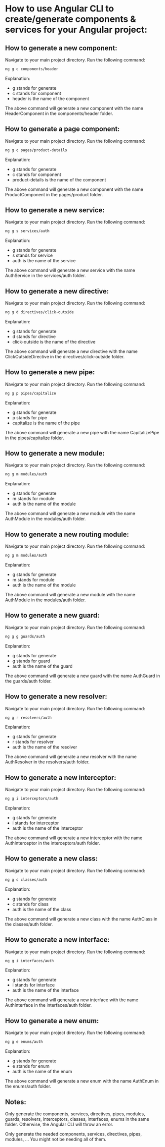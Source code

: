 # How to use Angular CLI to create/generate components & services for your Angular project:

## How to generate a new component:

Navigate to your main project directory. Run the following command:

```bash
ng g c components/header
``` 

Explanation: 
* g stands for generate
* c stands for component
* header is the name of the component 

The above command will generate a new component with the name HeaderComponent in the components/header folder.

## How to generate a page component:

Navigate to your main project directory. Run the following command:

```bash
ng g c pages/product-details
``` 

Explanation: 
* g stands for generate
* c stands for component
* product-details is the name of the component 

The above command will generate a new component with the name ProductComponent in the pages/product folder.

## How to generate a new service:

Navigate to your main project directory. Run the following command:

```bash
ng g s services/auth
```

Explanation: 
* g stands for generate
* s stands for service
* auth is the name of the service 

The above command will generate a new service with the name AuthService in the services/auth folder.

## How to generate a new directive:

Navigate to your main project directory. Run the following command:

```bash
ng g d directives/click-outside
```

Explanation: 
* g stands for generate
* d stands for directive
* click-outside is the name of the directive 

The above command will generate a new directive with the name ClickOutsideDirective in the directives/click-outside folder.

## How to generate a new pipe:

Navigate to your main project directory. Run the following command:

```bash
ng g p pipes/capitalize
```

Explanation: 
* g stands for generate
* p stands for pipe
* capitalize is the name of the pipe 

The above command will generate a new pipe with the name CapitalizePipe in the pipes/capitalize folder.

## How to generate a new module:

Navigate to your main project directory. Run the following command:

```bash
ng g m modules/auth
```

Explanation: 
* g stands for generate
* m stands for module
* auth is the name of the module 

The above command will generate a new module with the name AuthModule in the modules/auth folder.

## How to generate a new routing module:

Navigate to your main project directory. Run the following command:

```bash
ng g m modules/auth
```

Explanation: 
* g stands for generate
* m stands for module
* auth is the name of the module 

The above command will generate a new module with the name AuthModule in the modules/auth folder.

## How to generate a new guard:

Navigate to your main project directory. Run the following command:

```bash
ng g g guards/auth
```

Explanation: 
* g stands for generate
* g stands for guard
* auth is the name of the guard 

The above command will generate a new guard with the name AuthGuard in the guards/auth folder.

## How to generate a new resolver:

Navigate to your main project directory. Run the following command:

```bash
ng g r resolvers/auth
```

Explanation: 
* g stands for generate
* r stands for resolver
* auth is the name of the resolver 

The above command will generate a new resolver with the name AuthResolver in the resolvers/auth folder.

## How to generate a new interceptor:

Navigate to your main project directory. Run the following command:

```bash
ng g i interceptors/auth
```

Explanation: 
* g stands for generate
* i stands for interceptor
* auth is the name of the interceptor 

The above command will generate a new interceptor with the name AuthInterceptor in the interceptors/auth folder.

## How to generate a new class:

Navigate to your main project directory. Run the following command:

```bash
ng g c classes/auth
```

Explanation: 
* g stands for generate
* c stands for class
* auth is the name of the class 

The above command will generate a new class with the name AuthClass in the classes/auth folder.

## How to generate a new interface:

Navigate to your main project directory. Run the following command:

```bash
ng g i interfaces/auth
```

Explanation: 
* g stands for generate
* i stands for interface
* auth is the name of the interface 

The above command will generate a new interface with the name AuthInterface in the interfaces/auth folder.

## How to generate a new enum:

Navigate to your main project directory. Run the following command:

```bash
ng g e enums/auth
```

Explanation: 
* g stands for generate
* e stands for enum
* auth is the name of the enum 

The above command will generate a new enum with the name AuthEnum in the enums/auth folder.

## Notes: 
Only generate the components, services, directives, pipes, modules, guards, resolvers, interceptors, classes, interfaces, enums in the same folder. Otherwise, the Angular CLI will throw an error.

Only generate the needed components, services, directives, pipes, modules, ... You might not be needing all of them.